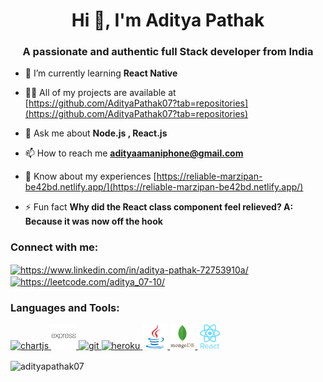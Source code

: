 <h1 align="center">Hi 👋, I'm Aditya Pathak</h1>
<h3 align="center">A passionate and authentic full Stack developer from India</h3>

- 🌱 I’m currently learning **React Native**

- 👨‍💻 All of my projects are available at [https://github.com/AdityaPathak07?tab=repositories](https://github.com/AdityaPathak07?tab=repositories)

- 💬 Ask me about **Node.js , React.js**

- 📫 How to reach me **adityaamaniphone@gmail.com**

- 📄 Know about my experiences [https://reliable-marzipan-be42bd.netlify.app/](https://reliable-marzipan-be42bd.netlify.app/)

- ⚡ Fun fact **Why did the React class component feel relieved?
                 A: Because it was now off the hook**

<h3 align="left">Connect with me:</h3>
<p align="left">
<a href="https://linkedin.com/in/https://www.linkedin.com/in/aditya-pathak-72753910a/" target="blank"><img align="center" src="https://raw.githubusercontent.com/rahuldkjain/github-profile-readme-generator/master/src/images/icons/Social/linked-in-alt.svg" alt="https://www.linkedin.com/in/aditya-pathak-72753910a/" height="30" width="40" /></a>
<a href="https://www.leetcode.com/https://leetcode.com/aditya_07-10/" target="blank"><img align="center" src="https://raw.githubusercontent.com/rahuldkjain/github-profile-readme-generator/master/src/images/icons/Social/leet-code.svg" alt="https://leetcode.com/aditya_07-10/" height="30" width="40" /></a>
</p>

<h3 align="left">Languages and Tools:</h3>
<p align="left"> <a href="https://www.chartjs.org" target="_blank" rel="noreferrer"> <img src="https://www.chartjs.org/media/logo-title.svg" alt="chartjs" width="40" height="40"/> </a> <a href="https://expressjs.com" target="_blank" rel="noreferrer"> <img src="https://raw.githubusercontent.com/devicons/devicon/master/icons/express/express-original-wordmark.svg" alt="express" width="40" height="40"/> </a> <a href="https://git-scm.com/" target="_blank" rel="noreferrer"> <img src="https://www.vectorlogo.zone/logos/git-scm/git-scm-icon.svg" alt="git" width="40" height="40"/> </a> <a href="https://heroku.com" target="_blank" rel="noreferrer"> <img src="https://www.vectorlogo.zone/logos/heroku/heroku-icon.svg" alt="heroku" width="40" height="40"/> </a> <a href="https://www.java.com" target="_blank" rel="noreferrer"> <img src="https://raw.githubusercontent.com/devicons/devicon/master/icons/java/java-original.svg" alt="java" width="40" height="40"/> </a> <a href="https://www.mongodb.com/" target="_blank" rel="noreferrer"> <img src="https://raw.githubusercontent.com/devicons/devicon/master/icons/mongodb/mongodb-original-wordmark.svg" alt="mongodb" width="40" height="40"/> </a> <a href="https://reactjs.org/" target="_blank" rel="noreferrer"> <img src="https://raw.githubusercontent.com/devicons/devicon/master/icons/react/react-original-wordmark.svg" alt="react" width="40" height="40"/> </a> </p>

<p><img align="center" src="https://github-readme-stats.vercel.app/api/top-langs?username=adityapathak07&show_icons=true&locale=en&layout=compact" alt="adityapathak07" /></p>

